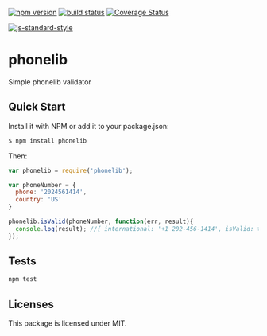 
[![npm version][npm-image]][npm-url]
[![build status][travis-image]][travis-url]
[![Coverage Status](https://coveralls.io/repos/gepser/phonelib/badge.svg?branch=master&service=github)](https://coveralls.io/github/gepser/phonelib?branch=master)

[![js-standard-style][standard-image]][standard-url]


# phonelib
Simple phonelib validator

## Quick Start

Install it with NPM or add it to your package.json:

``` bash
$ npm install phonelib
```

Then:

``` js
var phonelib = require('phonelib');

var phoneNumber = {
  phone: '2024561414',
  country: 'US'
}

phonelib.isValid(phoneNumber, function(err, result){
  console.log(result); //{ international: '+1 202-456-1414', isValid: true }
});
```

## Tests

```sh
npm test
```

## Licenses

This package is licensed under MIT.

[npm-image]: https://img.shields.io/npm/v/phonelib.svg
[npm-url]: https://npmjs.org/package/phonelib
[travis-image]: https://travis-ci.org/gepser/phonelib.svg
[travis-url]: https://travis-ci.org/gepser/phonelib
[standard-image]: https://cdn.rawgit.com/feross/standard/master/badge.svg
[standard-url]: https://github.com/feross/standard
